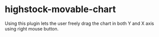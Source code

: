 highstock-movable-chart
=======================

Using this plugin lets the user freely drag the chart in both Y and X axis using right mouse button.
